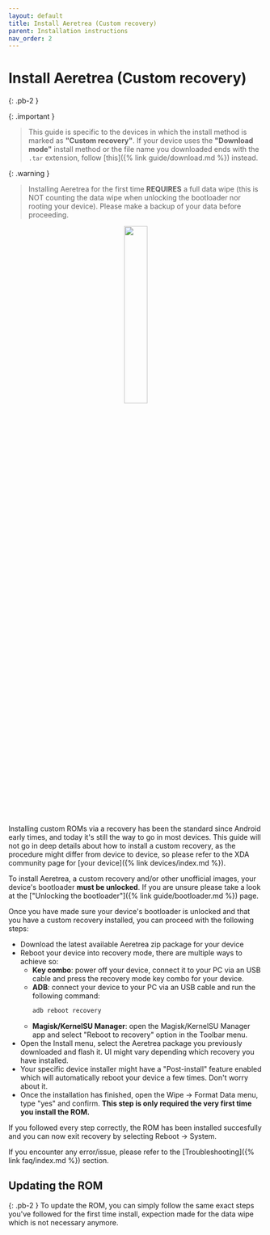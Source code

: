 ```yaml
---
layout: default
title: Install Aeretrea (Custom recovery)
parent: Installation instructions
nav_order: 2
---
```


# Install Aeretrea (Custom recovery)
{: .pb-2 }

{: .important }
> This guide is specific to the devices in which the install method is marked as **"Custom recovery"**.
> If your device uses the **"Download mode"** install method or the file name you downloaded ends with the `.tar` extension, follow [this]({% link guide/download.md %}) instead.

{: .warning }
> Installing Aeretrea for the first time **REQUIRES** a full data wipe (this is NOT counting the data wipe when unlocking the bootloader nor rooting your device).
> Please make a backup of your data before proceeding.

<p align="center">
  <img loading="lazy" src="/Aeretrea/assets/images/twrp.png" width="30%"/>
</p>

Installing custom ROMs via a recovery has been the standard since Android early times, and today it's still the way to go in most devices.
This guide will not go in deep details about how to install a custom recovery, as the procedure might differ from device to device, so please refer to the XDA community page for [your device]({% link devices/index.md %}).

To install Aeretrea, a custom recovery and/or other unofficial images, your device's bootloader **must be unlocked**. If you are unsure please take a look at the ["Unlocking the bootloader"]({% link guide/bootloader.md %}) page.

Once you have made sure your device's bootloader is unlocked and that you have a custom recovery installed, you can proceed with the following steps:

- Download the latest available Aeretrea zip package for your device
- Reboot your device into recovery mode, there are multiple ways to achieve so:
  - **Key combo**: power off your device, connect it to your PC via an USB cable and press the recovery mode key combo for your device.
  - **ADB**: connect your device to your PC via an USB cable and run the following command:
    ```bash
    adb reboot recovery
    ```
  - **Magisk/KernelSU Manager**: open the Magisk/KernelSU Manager app and select "Reboot to recovery" option in the Toolbar menu.
- Open the Install menu, select the Aeretrea package you previously downloaded and flash it. UI might vary depending which recovery you have installed.
- Your specific device installer might have a "Post-install" feature enabled which will automatically reboot your device a few times. Don't worry about it.
- Once the installation has finished, open the Wipe → Format Data menu, type "yes" and confirm. **This step is only required the very first time you install the ROM.**

If you followed every step correctly, the ROM has been installed succesfully and you can now exit recovery by selecting Reboot → System.

If you encounter any error/issue, please refer to the [Troubleshooting]({% link faq/index.md %}) section.

## Updating the ROM
{: .pb-2 }
To update the ROM, you can simply follow the same exact steps you've followed for the first time install, expection made for the data wipe which is not necessary anymore.
